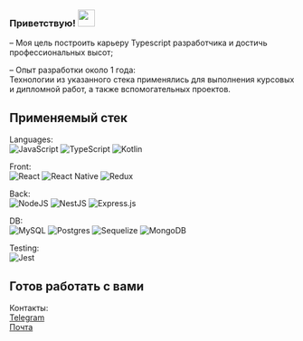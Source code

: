 ### Приветствую! <img src="https://raw.githubusercontent.com/ooanishoo/ooanishoo/master/assets/wave.gif" width="30px">

– Моя цель построить карьеру Typescript разработчика и достичь профессиональных высот;  

– Опыт разработки около 1 года:   
  Технологии из указанного стека применялись для выполнения курсовых и дипломной работ, а также вспомогательных проектов.  


## Применяемый стек
Languages:  
![JavaScript](https://img.shields.io/badge/javascript-%23323330.svg?style=for-the-badge&logo=javascript&logoColor=%23F7DF1E)
![TypeScript](https://img.shields.io/badge/typescript-%23007ACC.svg?style=for-the-badge&logo=typescript&logoColor=white)
![Kotlin](https://img.shields.io/badge/kotlin-%237F52FF.svg?style=for-the-badge&logo=kotlin&logoColor=white)  

Front:  
![React](https://img.shields.io/badge/react-%2320232a.svg?style=for-the-badge&logo=react&logoColor=%2361DAFB)
![React Native](https://img.shields.io/badge/react_native-%2320232a.svg?style=for-the-badge&logo=react&logoColor=%2361DAFB)
![Redux](https://img.shields.io/badge/redux-%23593d88.svg?style=for-the-badge&logo=redux&logoColor=white)  

Back:  
![NodeJS](https://img.shields.io/badge/node.js-6DA55F?style=for-the-badge&logo=node.js&logoColor=white)
![NestJS](https://img.shields.io/badge/nestjs-%23E0234E.svg?style=for-the-badge&logo=nestjs&logoColor=white)
![Express.js](https://img.shields.io/badge/express.js-%23404d59.svg?style=for-the-badge&logo=express&logoColor=%2361DAFB)  

DB:  
![MySQL](https://img.shields.io/badge/mysql-%2300f.svg?style=for-the-badge&logo=mysql&logoColor=white)
![Postgres](https://img.shields.io/badge/postgres-%23316192.svg?style=for-the-badge&logo=postgresql&logoColor=white)
![Sequelize](https://img.shields.io/badge/Sequelize-52B0E7?style=for-the-badge&logo=Sequelize&logoColor=white)
![MongoDB](https://img.shields.io/badge/MongoDB-%234ea94b.svg?style=for-the-badge&logo=mongodb&logoColor=white)  

Testing:  
![Jest](https://img.shields.io/badge/-jest-%23C21325?style=for-the-badge&logo=jest&logoColor=white)


## Готов работать с вами  
Контакты:  
<a href="https://t.me/a_lykasov_inc">Telegram</a>  
<a href="https://saidlykasov@gmail.com">Почта</a>

